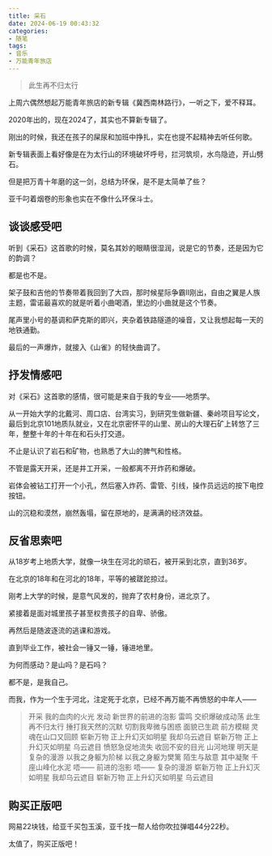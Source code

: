 ```yaml
---
title: 采石
date: 2024-06-19 00:43:32
categories:
- 随笔
tags:
- 音乐
- 万能青年旅店
---
```


> 此生再不归太行

<!-- more -->

上周六偶然想起万能青年旅店的新专辑《冀西南林路行》，一听之下，爱不释耳。

2020年出的，现在2024了，其实也不算新专辑了。

刚出的时候，我还在孩子的屎尿和加班中挣扎，实在也提不起精神去听任何歌。

新专辑表面上看好像是在为太行山的环境破坏呼号，拦河筑坝，水鸟隐迹，开山劈石。

但是把万青十年磨的这一剑，总结为环保，是不是太简单了些？

亚千叼着烟卷的形象也实在不像什么环保斗士。

## 谈谈感受吧

听到《采石》这首歌的时候，莫名其妙的眼睛很湿润，说是它的节奏，还是因为它的韵调？

都是也不是。

架子鼓和吉他的节奏带着我回到了大四，那时候星际争霸II刚出，自由之翼是人族主题，雷诺最喜欢的就是听着小曲喝酒，里边的小曲就是这个节奏。

尾声里小号的基调和萨克斯的即兴，夹杂着铁路隧道的噪音，又让我想起每一天的地铁通勤。

最后的一声爆炸，就接入《山雀》的轻快曲调了。

## 抒发情感吧

对《采石》这首歌的感情，很可能是来自于我的专业——地质学。

从一开始大学的北戴河、周口店、台湾实习，到研究生做新疆、秦岭项目写论文，最后到北京101地质队就业，又在北京密怀平的山里、房山的大理石矿上转悠了三年，整整十年的十年在和石头打交道。

不止是认识了岩石和矿物，也熟悉了大山的脾气和性格。

不管是露天开采，还是井工开采，一般都离不开炸药和爆破。

岩体会被钻工打开一个小孔，然后塞入炸药、雷管、引线，操作员远远的按下电控按钮。

山的沉稳和漠然，崩然轰塌，留在原地的，是满满的经济效益。

## 反省思索吧

从18岁考上地质大学，就像一块生在河北的顽石，被开采到北京，直到36岁。

在北京的18年和在河北的18年，平等的被蹉跎掠过。

刚考上大学的时候，是意气风发的，抛弃了农村身份，进北京了。

紧接着是面对城里孩子甚至权贵孩子的自卑、骄傲。

再然后是随波逐流的逃课和游戏。

直到毕业工作，被社会一锤又一锤，锤进地里。

为何而感动？是山吗？是石吗？

都不是，是我自己。

而我，作为一个生于河北，注定死于北京，已经不再万能不再愤怒的中年人——

> 开采 我的血肉的火光
> 发动 新世界的前进的泡影
> 雷鸣 交织爆破成动荡
> 此生再不归太行
> 捶打我天然的沉默
> 切割我卑微与困惑
> 面貌已生疏 前方模糊
> 灵魂在山口又回顾
> 崭新万物
> 正上升幻灭如明星
> 我却乌云遮目
> 崭新万物
> 正上升幻灭如明星
> 乌云遮目
> 愤怒急促地流失
> 收回不安的目光
> 山河地理
> 明天是复杂的漫游
> 以我之身躯为阶梯
> 以我之身躯为樊篱
> 陌生与敌意 其中凝聚
> 千座山峰化水泥
> 唔——
> 前进的泡影
> 唔——
> 复杂的漫游
> 崭新万物
> 正上升幻灭如明星
> 我却乌云遮目
> 崭新万物
> 正上升幻灭如明星
> 乌云遮目

## 购买正版吧

网易22块钱，给亚千买包玉溪，亚千找一帮人给你吹拉弹唱44分22秒。

太值了，购买正版吧！